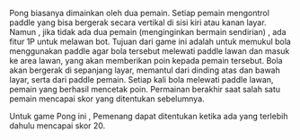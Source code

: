 Pong biasanya dimainkan oleh dua pemain. Setiap pemain mengontrol paddle yang bisa bergerak secara vertikal di sisi kiri atau kanan layar. 
Namun , jika tidak ada dua pemain (menginginkan bermain sendirian) , ada fitur 1P untuk melawan bot.
Tujuan dari game ini adalah untuk memukul bola menggunakan paddle agar bola tersebut melewati paddle lawan dan masuk ke area lawan, yang akan memberikan poin kepada pemain tersebut.
Bola akan bergerak di sepanjang layar, memantul dari dinding atas dan bawah layar, serta dari paddle pemain.
Setiap kali bola melewati paddle lawan, pemain yang berhasil mencetak poin. Permainan berakhir saat salah satu pemain mencapai skor yang ditentukan sebelumnya.

Untuk game Pong ini , Pemenang dapat ditentukan ketika ada yang terlebih dahulu mencapai skor 20.
